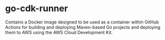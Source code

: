 # go-cdk-runner
Contains a Docker image designed to be used as a container within GitHub Actions for building and deploying Maven-based Go projects and deploying them to AWS using the AWS Cloud Development Kit.
